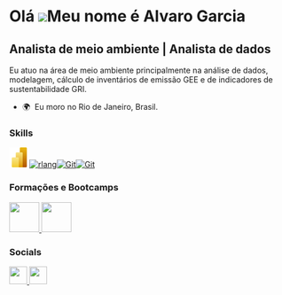 Olá ![](https://user-images.githubusercontent.com/18350557/176309783-0785949b-9127-417c-8b55-ab5a4333674e.gif)Meu nome é Alvaro Garcia
=====================================================================================================================================

Analista de meio ambiente | Analista de dados
---------------------------------------------

Eu atuo na área de meio ambiente principalmente na análise de dados, modelagem, cálculo de inventários de emissão GEE e de indicadores de sustentabilidade GRI.

* 🌍  Eu moro no Rio de Janeiro, Brasil.

### Skills


<p align="left">
<a href= "https://powerbi.microsoft.com/pt-br/landing/free-account/?ef_id=_k_Cj0KCQiAnfmsBhDfARIsAM7MKi1b_5Bm-46pJU01I3L4Uz2fzS7HofQAZYjs4T9HKIKJfwu7UHhYNuMaAny_EALw_wcB_k_&OCID=AIDcmmk4cy2ahx_SEM__k_Cj0KCQiAnfmsBhDfARIsAM7MKi1b_5Bm-46pJU01I3L4Uz2fzS7HofQAZYjs4T9HKIKJfwu7UHhYNuMaAny_EALw_wcB_k_&gad_source=1&gclid=Cj0KCQiAnfmsBhDfARIsAM7MKi1b_5Bm-46pJU01I3L4Uz2fzS7HofQAZYjs4T9HKIKJfwu7UHhYNuMaAny_EALw_wcB" target="_blank" rel="noreferrer"><img src= "480px-New_Power_BI_Logo.svg.png" width="36" height="36" href="https://www.r-project.org/" target="_blank" rel="noreferrer"><img src="https://raw.githubusercontent.com/danielcranney/readme-generator/main/public/icons/skills/rlang-colored.svg" width="36" height="36" alt="rlang"/></a><a href="https://git-scm.com/" target="_blank" rel="noreferrer"><img src="https://raw.githubusercontent.com/danielcranney/readme-generator/main/public/icons/skills/git-colored.svg" width="36" height="36" alt="Git" /></a><a href="https://www.mysql.com/" target="_blank" rel="noreferrer"><img src="https://www.mysql.com/common/logos/logo-mysql-170x115.png" width="36" height="36" alt="Git" /></a>
</p>
</p>

### Formações e Bootcamps
<p align="left">
<a href= "https://www.linkedin.com/school/dio-makethechange/" target="_blank" rel="noreferrer"><img src= "https://hermes.dio.me/tracks/b9b2973e-b2be-4bf0-b6b2-57a6c8354a95.png" width="54" height="54"/>
<a href= "https://www.dio.me/certificate/XSWQPOIC/share" target="_blank" rel="noreferrer"><img src= "https://hermes.dio.me/tracks/d9a8147c-3c50-4465-bbe8-14ab1bb272f1.png" width="54" height="54" href="https://www.r-project.org/" target="_blank" rel="noreferrer"/></a>
</p>

### Socials

<p align="left"> <a href="https://www.github.com/alv-garcia" target="_blank" rel="noreferrer"> <picture> <source media="(prefers-color-scheme: dark)" srcset="https://raw.githubusercontent.com/danielcranney/readme-generator/main/public/icons/socials/github-dark.svg" /> <source media="(prefers-color-scheme: light)" srcset="https://raw.githubusercontent.com/danielcranney/readme-generator/main/public/icons/socials/github.svg" /> <img src="https://raw.githubusercontent.com/danielcranney/readme-generator/main/public/icons/socials/github.svg" width="32" height="32" /> </picture> </a> <a href="https://www.linkedin.com/in/alvaro-silveira-62a770176" target="_blank" rel="noreferrer"> <picture> <source media="(prefers-color-scheme: dark)" srcset="https://raw.githubusercontent.com/danielcranney/readme-generator/main/public/icons/socials/linkedin-dark.svg" /> <source media="(prefers-color-scheme: light)" srcset="https://raw.githubusercontent.com/danielcranney/readme-generator/main/public/icons/socials/linkedin.svg" /> <img src="https://raw.githubusercontent.com/danielcranney/readme-generator/main/public/icons/socials/linkedin.svg" width="32" height="32" /> </picture> </a></p>
